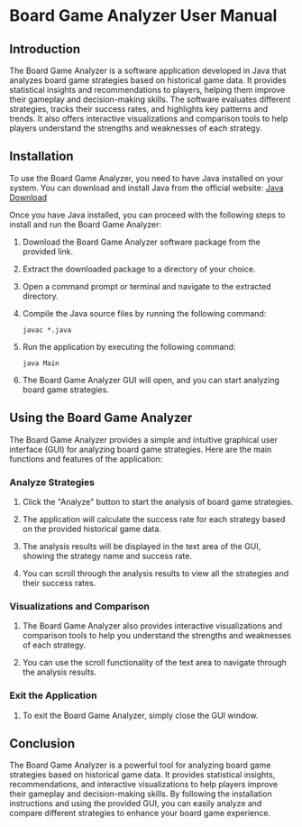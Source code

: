 # Board Game Analyzer User Manual

## Introduction

The Board Game Analyzer is a software application developed in Java that analyzes board game strategies based on historical game data. It provides statistical insights and recommendations to players, helping them improve their gameplay and decision-making skills. The software evaluates different strategies, tracks their success rates, and highlights key patterns and trends. It also offers interactive visualizations and comparison tools to help players understand the strengths and weaknesses of each strategy.

## Installation

To use the Board Game Analyzer, you need to have Java installed on your system. You can download and install Java from the official website: [Java Download](https://www.java.com/en/download/)

Once you have Java installed, you can proceed with the following steps to install and run the Board Game Analyzer:

1. Download the Board Game Analyzer software package from the provided link.

2. Extract the downloaded package to a directory of your choice.

3. Open a command prompt or terminal and navigate to the extracted directory.

4. Compile the Java source files by running the following command:

   ```
   javac *.java
   ```

5. Run the application by executing the following command:

   ```
   java Main
   ```

6. The Board Game Analyzer GUI will open, and you can start analyzing board game strategies.

## Using the Board Game Analyzer

The Board Game Analyzer provides a simple and intuitive graphical user interface (GUI) for analyzing board game strategies. Here are the main functions and features of the application:

### Analyze Strategies

1. Click the "Analyze" button to start the analysis of board game strategies.

2. The application will calculate the success rate for each strategy based on the provided historical game data.

3. The analysis results will be displayed in the text area of the GUI, showing the strategy name and success rate.

4. You can scroll through the analysis results to view all the strategies and their success rates.

### Visualizations and Comparison

1. The Board Game Analyzer also provides interactive visualizations and comparison tools to help you understand the strengths and weaknesses of each strategy.

2. You can use the scroll functionality of the text area to navigate through the analysis results.

### Exit the Application

1. To exit the Board Game Analyzer, simply close the GUI window.

## Conclusion

The Board Game Analyzer is a powerful tool for analyzing board game strategies based on historical game data. It provides statistical insights, recommendations, and interactive visualizations to help players improve their gameplay and decision-making skills. By following the installation instructions and using the provided GUI, you can easily analyze and compare different strategies to enhance your board game experience.